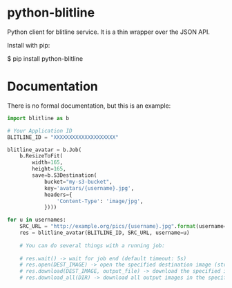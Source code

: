 python-blitline
===============

Python client for blitline service. It is a thin wrapper over the JSON API.

Install with pip:

  $ pip install python-blitline

Documentation
=============
There is no formal documentation, but this is an example:

```python
import blitline as b

# Your Application ID
BLITLINE_ID = "XXXXXXXXXXXXXXXXXXXX"

blitline_avatar = b.Job(
    b.ResizeToFit(
        width=165,
        height=165,
        save=b.S3Destination(
            bucket="my-s3-bucket",
            key='avatars/{username}.jpg',
            headers={
                'Content-Type': 'image/jpg',
            })))

for u in usernames:
    SRC_URL = "http://example.org/pics/{username}.jpg".format(username=u)
    res = blitline_avatar(BLITLINE_ID, SRC_URL, username=u)
    
    # You can do several things with a running job:
    
    # res.wait() -> wait for job end (default timeout: 5s)
    # res.open(DEST_IMAGE) -> open the specified destination image (streamed download)
    # res.download(DEST_IMAGE, output_file) -> download the specified image and write it to the output file
    # res.download_all(DIR) -> download all output images in the specified directory
```


